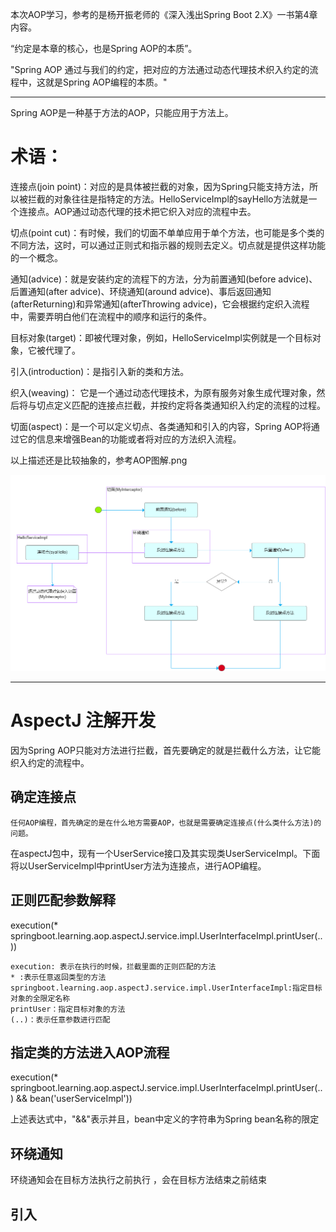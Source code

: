 本次AOP学习，参考的是杨开振老师的《深入浅出Spring Boot 2.X》一书第4章内容。

“约定是本章的核心，也是Spring AOP的本质”。

"Spring AOP 通过与我们的约定，把对应的方法通过动态代理技术织入约定的流程中，这就是Spring AOP编程的本质。"


___________________________________________________________________________________________________________________________________________________________________________________________________________________________________
Spring AOP是一种基于方法的AOP，只能应用于方法上。

术语：
====
连接点(join point)：对应的是具体被拦截的对象，因为Spring只能支持方法，所以被拦截的对象往往是指特定的方法。HelloServiceImpl的sayHello方法就是一个连接点。AOP通过动态代理的技术把它织入对应的流程中去。

切点(point cut)：有时候，我们的切面不单单应用于单个方法，也可能是多个类的不同方法，这时，可以通过正则式和指示器的规则去定义。切点就是提供这样功能的一个概念。

通知(advice)：就是安装约定的流程下的方法，分为前置通知(before advice)、后置通知(after advice)、环绕通知(around advice)、事后返回通知(afterReturning)和异常通知(afterThrowing advice)，它会根据约定织入流程中，需要弄明白他们在流程中的顺序和运行的条件。

目标对象(target)：即被代理对象，例如，HelloServiceImpl实例就是一个目标对象，它被代理了。

引入(introduction)：是指引入新的类和方法。

织入(weaving)： 它是一个通过动态代理技术，为原有服务对象生成代理对象，然后将与切点定义匹配的连接点拦截，并按约定将各类通知织入约定的流程的过程。

切面(aspect)：是一个可以定义切点、各类通知和引入的内容，Spring AOP将通过它的信息来增强Bean的功能或者将对应的方法织入流程。

以上描述还是比较抽象的，参考AOP图解.png


![image](/photo/AOP图解.png)
___________________________________________________________________________________________________________________________________________________________________________________________________________________________________

AspectJ 注解开发
====
因为Spring AOP只能对方法进行拦截，首先要确定的就是拦截什么方法，让它能织入约定的流程中。

确定连接点
--
    任何AOP编程，首先确定的是在什么地方需要AOP，也就是需要确定连接点(什么类什么方法)的问题。
    
在aspectJ包中，现有一个UserService接口及其实现类UserServiceImpl。下面将以UserServiceImpl中printUser方法为连接点，进行AOP编程。


正则匹配参数解释
--
execution(* springboot.learning.aop.aspectJ.service.impl.UserInterfaceImpl.printUser(..))

    execution: 表示在执行的时候，拦截里面的正则匹配的方法
    * :表示任意返回类型的方法
    springboot.learning.aop.aspectJ.service.impl.UserInterfaceImpl:指定目标对象的全限定名称
    printUser：指定目标对象的方法
    (..)：表示任意参数进行匹配

指定类的方法进入AOP流程
--
execution(* springboot.learning.aop.aspectJ.service.impl.UserInterfaceImpl.printUser(..) && bean('userServiceImpl'))

上述表达式中，"&&"表示并且，bean中定义的字符串为Spring bean名称的限定
    
环绕通知
--
环绕通知会在目标方法执行之前执行 ，会在目标方法结束之前结束

引入
--